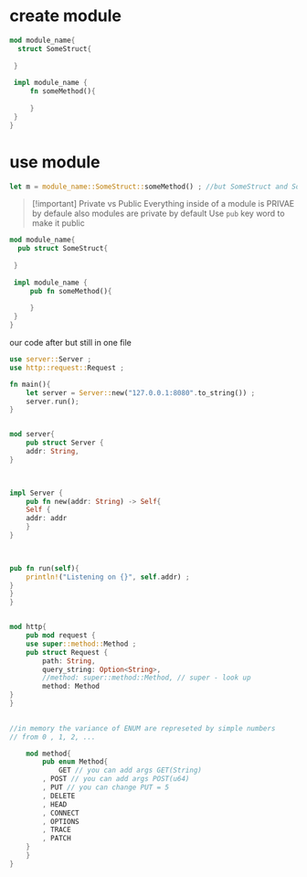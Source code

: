 
# create module
```rust
mod module_name{
  struct SomeStruct{
		 
 }
 
 impl module_name {
	 fn someMethod(){
	 
	 }
 }
}

```

# use module
```rust
let m = module_name::SomeStruct::someMethod() ; //but SomeStruct and SomeMethod are privat
```


> [!important] Private vs  Public
> Everything inside of a module is PRIVAE by defaule
> also modules are private by default
> Use `pub` key word to make it public

```rust
mod module_name{
  pub struct SomeStruct{
		 
 }
 
 impl module_name {
	 pub fn someMethod(){
	 
	 }
 }
}

```


our code after but still in one file
```rust
use server::Server ;
use http::request::Request ;

fn main(){
	let server = Server::new("127.0.0.1:8080".to_string()) ;
	server.run();
}


mod server{
	pub struct Server {
	addr: String,
}

  

impl Server {
	pub fn new(addr: String) -> Self{
	Self {
	addr: addr
	}
}

  

pub fn run(self){
	println!("Listening on {}", self.addr) ;
}
}
}


mod http{
	pub mod request {
	use super::method::Method ;
	pub struct Request {
		path: String,
		query_string: Option<String>,
		//method: super::method::Method, // super - look up
		method: Method
}
}

 
//in memory the variance of ENUM are represeted by simple numbers
// from 0 , 1, 2, ...

	mod method{
		pub enum Method{
			GET // you can add args GET(String)
		, POST // you can add args POST(u64)
		, PUT // you can change PUT = 5
		, DELETE
		, HEAD
		, CONNECT
		, OPTIONS
		, TRACE
		, PATCH
	}
	}
}
```










